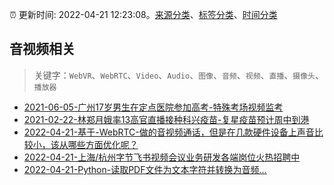 :alarm_clock: 更新时间: 2022-04-21 12:23:08。[来源分类](../README.md)、[标签分类](../TAGS.md)、[时间分类](../TIMELINE.md)

## 音视频相关


> 关键字：`WebVR`、`WebRTC`、`Video`、`Audio`、`图像`、`音频`、`视频`、`直播`、`摄像头`、`播放器`



- [2021-06-05-广州17岁男生在定点医院参加高考-特殊考场视频监考](https://m.caixin.com/m/2021-06-05/101723418.html) 
- [2021-02-22-林郑月娥率13高官直播接种科兴疫苗-复星疫苗预计周中到港](https://m.caixin.com/m/2021-02-22/101665724.html) 
- [2022-04-21-基于-WebRTC-做的音视频通话，但是在几款硬件设备上声音比较小，该从哪些方面优化呢？](https://www.v2ex.com/t/848422) 
- [2022-04-21-上海/杭州字节飞书视频会议业务研发各端岗位火热招聘中](https://www.v2ex.com/t/848384) 
- [2022-04-21-Python-读取PDF文件为文本字符并转换为音频...](https://toutiao.io/k/pf11zv3) 